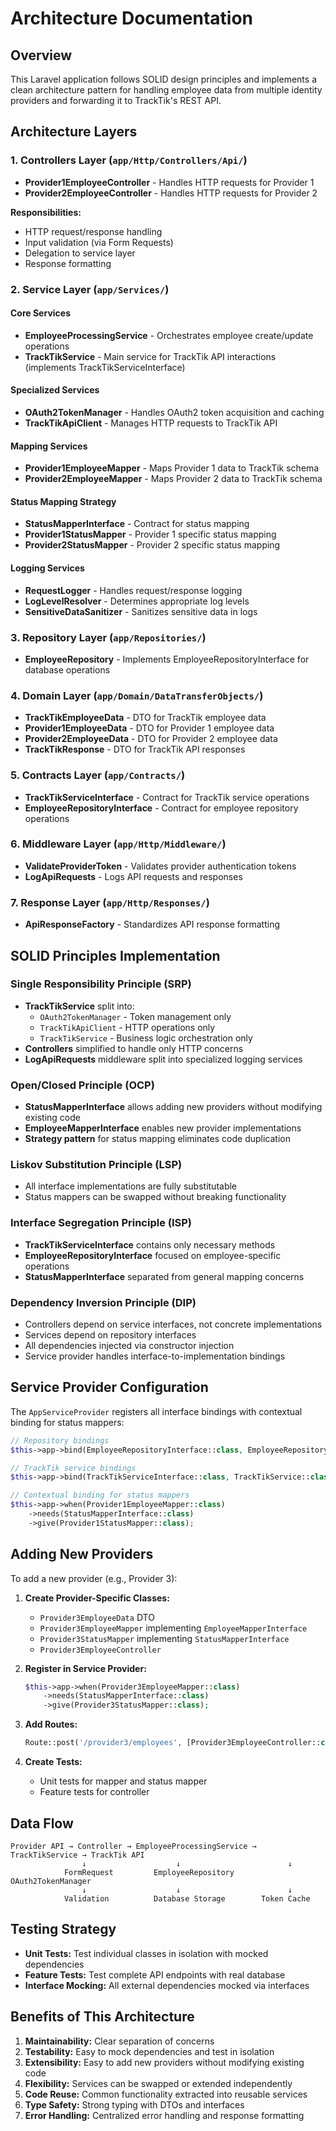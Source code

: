 # Architecture Documentation

## Overview

This Laravel application follows SOLID design principles and implements a clean architecture pattern for handling employee data from multiple identity providers and forwarding it to TrackTik's REST API.

## Architecture Layers

### 1. Controllers Layer (`app/Http/Controllers/Api/`)
- **Provider1EmployeeController** - Handles HTTP requests for Provider 1
- **Provider2EmployeeController** - Handles HTTP requests for Provider 2

**Responsibilities:**
- HTTP request/response handling
- Input validation (via Form Requests)
- Delegation to service layer
- Response formatting

### 2. Service Layer (`app/Services/`)

#### Core Services
- **EmployeeProcessingService** - Orchestrates employee create/update operations
- **TrackTikService** - Main service for TrackTik API interactions (implements TrackTikServiceInterface)

#### Specialized Services
- **OAuth2TokenManager** - Handles OAuth2 token acquisition and caching
- **TrackTikApiClient** - Manages HTTP requests to TrackTik API

#### Mapping Services
- **Provider1EmployeeMapper** - Maps Provider 1 data to TrackTik schema
- **Provider2EmployeeMapper** - Maps Provider 2 data to TrackTik schema

#### Status Mapping Strategy
- **StatusMapperInterface** - Contract for status mapping
- **Provider1StatusMapper** - Provider 1 specific status mapping
- **Provider2StatusMapper** - Provider 2 specific status mapping

#### Logging Services
- **RequestLogger** - Handles request/response logging
- **LogLevelResolver** - Determines appropriate log levels
- **SensitiveDataSanitizer** - Sanitizes sensitive data in logs

### 3. Repository Layer (`app/Repositories/`)
- **EmployeeRepository** - Implements EmployeeRepositoryInterface for database operations

### 4. Domain Layer (`app/Domain/DataTransferObjects/`)
- **TrackTikEmployeeData** - DTO for TrackTik employee data
- **Provider1EmployeeData** - DTO for Provider 1 employee data
- **Provider2EmployeeData** - DTO for Provider 2 employee data
- **TrackTikResponse** - DTO for TrackTik API responses

### 5. Contracts Layer (`app/Contracts/`)
- **TrackTikServiceInterface** - Contract for TrackTik service operations
- **EmployeeRepositoryInterface** - Contract for employee repository operations

### 6. Middleware Layer (`app/Http/Middleware/`)
- **ValidateProviderToken** - Validates provider authentication tokens
- **LogApiRequests** - Logs API requests and responses

### 7. Response Layer (`app/Http/Responses/`)
- **ApiResponseFactory** - Standardizes API response formatting

## SOLID Principles Implementation

### Single Responsibility Principle (SRP)
- **TrackTikService** split into:
  - `OAuth2TokenManager` - Token management only
  - `TrackTikApiClient` - HTTP operations only
  - `TrackTikService` - Business logic orchestration only
- **Controllers** simplified to handle only HTTP concerns
- **LogApiRequests** middleware split into specialized logging services

### Open/Closed Principle (OCP)
- **StatusMapperInterface** allows adding new providers without modifying existing code
- **EmployeeMapperInterface** enables new provider implementations
- **Strategy pattern** for status mapping eliminates code duplication

### Liskov Substitution Principle (LSP)
- All interface implementations are fully substitutable
- Status mappers can be swapped without breaking functionality

### Interface Segregation Principle (ISP)
- **TrackTikServiceInterface** contains only necessary methods
- **EmployeeRepositoryInterface** focused on employee-specific operations
- **StatusMapperInterface** separated from general mapping concerns

### Dependency Inversion Principle (DIP)
- Controllers depend on service interfaces, not concrete implementations
- Services depend on repository interfaces
- All dependencies injected via constructor injection
- Service provider handles interface-to-implementation bindings

## Service Provider Configuration

The `AppServiceProvider` registers all interface bindings with contextual binding for status mappers:

```php
// Repository bindings
$this->app->bind(EmployeeRepositoryInterface::class, EmployeeRepository::class);

// TrackTik service bindings
$this->app->bind(TrackTikServiceInterface::class, TrackTikService::class);

// Contextual binding for status mappers
$this->app->when(Provider1EmployeeMapper::class)
    ->needs(StatusMapperInterface::class)
    ->give(Provider1StatusMapper::class);
```

## Adding New Providers

To add a new provider (e.g., Provider 3):

1. **Create Provider-Specific Classes:**
   - `Provider3EmployeeData` DTO
   - `Provider3EmployeeMapper` implementing `EmployeeMapperInterface`
   - `Provider3StatusMapper` implementing `StatusMapperInterface`
   - `Provider3EmployeeController`

2. **Register in Service Provider:**
   ```php
   $this->app->when(Provider3EmployeeMapper::class)
       ->needs(StatusMapperInterface::class)
       ->give(Provider3StatusMapper::class);
   ```

3. **Add Routes:**
   ```php
   Route::post('/provider3/employees', [Provider3EmployeeController::class, 'store']);
   ```

4. **Create Tests:**
   - Unit tests for mapper and status mapper
   - Feature tests for controller

## Data Flow

```
Provider API → Controller → EmployeeProcessingService → TrackTikService → TrackTik API
                ↓                    ↓                        ↓
            FormRequest         EmployeeRepository      OAuth2TokenManager
                ↓                    ↓                        ↓
            Validation          Database Storage        Token Cache
```

## Testing Strategy

- **Unit Tests:** Test individual classes in isolation with mocked dependencies
- **Feature Tests:** Test complete API endpoints with real database
- **Interface Mocking:** All external dependencies mocked via interfaces

## Benefits of This Architecture

1. **Maintainability:** Clear separation of concerns
2. **Testability:** Easy to mock dependencies and test in isolation
3. **Extensibility:** Easy to add new providers without modifying existing code
4. **Flexibility:** Services can be swapped or extended independently
5. **Code Reuse:** Common functionality extracted into reusable services
6. **Type Safety:** Strong typing with DTOs and interfaces
7. **Error Handling:** Centralized error handling and response formatting
